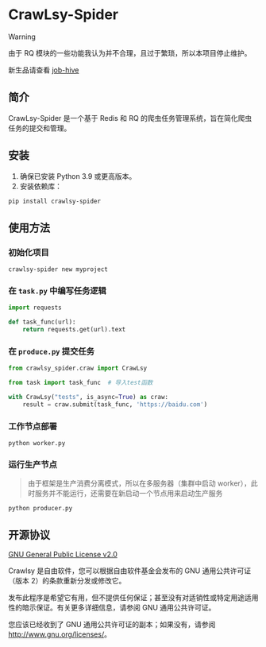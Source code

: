 # CrawLsy-Spider

> [!WARNING]
>
> 由于 RQ 模块的一些功能我认为并不合理，且过于繁琐，所以本项目停止维护。
>
> 新生品请查看 [job-hive]()

## 简介

CrawLsy-Spider 是一个基于 Redis 和 RQ 的爬虫任务管理系统，旨在简化爬虫任务的提交和管理。

## 安装
1. 确保已安装 Python 3.9 或更高版本。
2. 安装依赖库：
```bash
pip install crawlsy-spider
```

## 使用方法

### 初始化项目
```shell
crawlsy-spider new myproject
```

### 在 `task.py` 中编写任务逻辑

```python
import requests

def task_func(url):
    return requests.get(url).text
```

### 在 `produce.py` 提交任务
```python
from crawlsy_spider.craw import CrawLsy

from task import task_func  # 导入test函数

with CrawLsy("tests", is_async=True) as craw:
    result = craw.submit(task_func, 'https://baidu.com')
```

### 工作节点部署
```shell
python worker.py
```

### 运行生产节点

> 由于框架是生产消费分离模式，所以在多服务器（集群中启动 worker），此时服务并不能运行，还需要在新启动一个节点用来启动生产服务

```shell
python producer.py
```

## 开源协议

[GNU General Public License v2.0](https://www.gnu.org/licenses/old-licenses/gpl-2.0.html)

Crawlsy 是自由软件，您可以根据自由软件基金会发布的 GNU 通用公共许可证（版本 2）的条款重新分发或修改它。

发布此程序是希望它有用，但不提供任何保证；甚至没有对适销性或特定用途适用性的暗示保证。有关更多详细信息，请参阅 GNU 通用公共许可证。

您应该已经收到了 GNU 通用公共许可证的副本；如果没有，请参阅 <http://www.gnu.org/licenses/>。